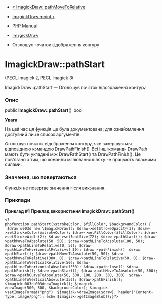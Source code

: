 - [«
ImagickDraw::pathMoveToRelative](imagickdraw.pathmovetorelative.md)
- [ImagickDraw::point »](imagickdraw.point.md)

- [PHP Manual](index.md)
- [ImagickDraw](class.imagickdraw.md)
- Оголошує початок відображення контуру

# ImagickDraw::pathStart

(PECL imagick 2, PECL imagick 3)

ImagickDraw::pathStart — Оголошує початок відображення контуру

### Опис

public **ImagickDraw::pathStart**(): bool

**Увага**

На цей час ця функція ще була документована; для
ознайомлення доступний лише список аргументів.

Оголошує початок відображення контуру, яке завершується відповідною
командою DrawPathFinish(). Всі інші команди DrawPath мають бути
укладені між DrawPathStart() та DrawPathFinish(). Це пов'язано з тим,
що команди малювання шляху не працюють власними силами.

### Значення, що повертаються

Функція не повертає значення після виконання.

### Приклади

**Приклад #1 Приклад використання **ImagickDraw::pathStart()****

` <?phpfunction pathStart($strokeColor, $fillColor, $backgroundColor) {    $draw u003d new \ImagickDraw(); $draw->setStrokeOpacity(1); $draw->setStrokeColor($strokeColor); $draw->setFillColor($fillColor); $draw->setStrokeWidth(2); $draw->setFontSize(72); $draw->pathStart(); $draw->pathMoveToAbsolute(50, 50); $draw->pathLineToAbsolute(100, 50); $draw->pathLineToRelative(0, 50); $draw->pathLineToHorizontalRelative(-50); $draw->pathFinish(); $draw->pathStart(); $draw->pathMoveToAbsolute(50, 50); $draw->pathMoveToRelative(300, 0); $draw->pathLineToRelative(50, 0); $draw->pathLineToVerticalRelative(50); $draw->pathLineToHorizontalAbsolute(350); $draw->pathclose(); $draw->pathFinish(); $draw->pathStart(); $draw->pathMoveToAbsolute(50, 300); $draw->pathCurveToAbsolute(50, 300, 100, 200, 300, 300); $draw->pathLineToVerticalAbsolute(350); $draw->pathFinish(); $imagicku003du003dnewImagick(); $imagick->newImage(500, 500, $backgroundColor); $imagick->setImageFormat("png"); $imagick->drawImage($draw); header("Content-Type: image/png"); echo $imagick->getImageBlob();}?> `
